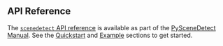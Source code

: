
## API Reference

The [`scenedetect` API reference](https://scenedetect.com/projects/Manual/en/latest/api.html) is available as part of the [PySceneDetect Manual](http://manual.scenedetect.com/). See the [Quickstart](https://scenedetect.com/projects/Manual/en/latest/api.html#quickstart) and [Example](https://scenedetect.com/projects/Manual/en/latest/api.html#example) sections to get started.

